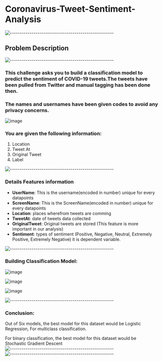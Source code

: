 # Coronavirus-Tweet-Sentiment-Analysis
<p> </p>

![-----------------------------------------------------](https://raw.githubusercontent.com/andreasbm/readme/master/assets/lines/rainbow.png)
 


## <b> Problem Description </b>
![-----------------------------------------------------](https://raw.githubusercontent.com/andreasbm/readme/master/assets/lines/rainbow.png)


### This challenge asks you to build a classification model to predict the sentiment of COVID-19 tweets.The tweets have been pulled from Twitter and manual tagging has been done  then.

### The names and usernames have been given codes to avoid any privacy concerns.

 
![image](https://encrypted-tbn0.gstatic.com/images?q=tbn:ANd9GcTPg12Ez2oI-87SqNNpJQxE6NZI0SpbKC4iTQ&usqp=CAU)


### You are given the following information:
1. Location
2. Tweet At
3. Original Tweet
4. Label

<p> </p>

![-----------------------------------------------------](https://raw.githubusercontent.com/andreasbm/readme/master/assets/lines/rainbow.png)
### **Details Features information**

* **UserName**: This is the username(encoded in number) unique for every datapoints
* **ScreenName**: This is the ScreenName(encoded in number) unique for every datapoints
* **Location**: places wherefrom tweets are comming
* **TweetAt**: date of tweets data collected
* **OriginalTweet**: Original tweets are stored (This feature is more important in our analysis)
* **Sentiment**: types of sentiment (Positive, Negative, Neutral, Extremely Positive, Extremely Negative) it is dependent variable.

![-----------------------------------------------------](https://raw.githubusercontent.com/andreasbm/readme/master/assets/lines/rainbow.png)

### **Building Classification Model**:

![image](https://media.springernature.com/full/springer-static/image/art%3A10.1038%2Fs41598-021-98396-9/MediaObjects/41598_2021_98396_Fig1_HTML.png)
 
![image](https://ars.els-cdn.com/content/image/1-s2.0-S156849462030692X-gr3a.jpg)

![image](https://pub.mdpi-res.com/epidemiologia/epidemiologia-02-00024/article_deploy/html/images/epidemiologia-02-00024-g001-550.jpg?1628144118)

![-----------------------------------------------------](https://raw.githubusercontent.com/andreasbm/readme/master/assets/lines/rainbow.png)


### **Conclusion**:
 

Out of Six models, the best model for this dataset would be Logistic Regression, For multiclass classification.

For binary classification, the best model for this dataset would be Stochastic Gradient Descent
![-----------------------------------------------------](https://raw.githubusercontent.com/andreasbm/readme/master/assets/lines/rainbow.png)
![-----------------------------------------------------](https://raw.githubusercontent.com/andreasbm/readme/master/assets/lines/rainbow.png)


